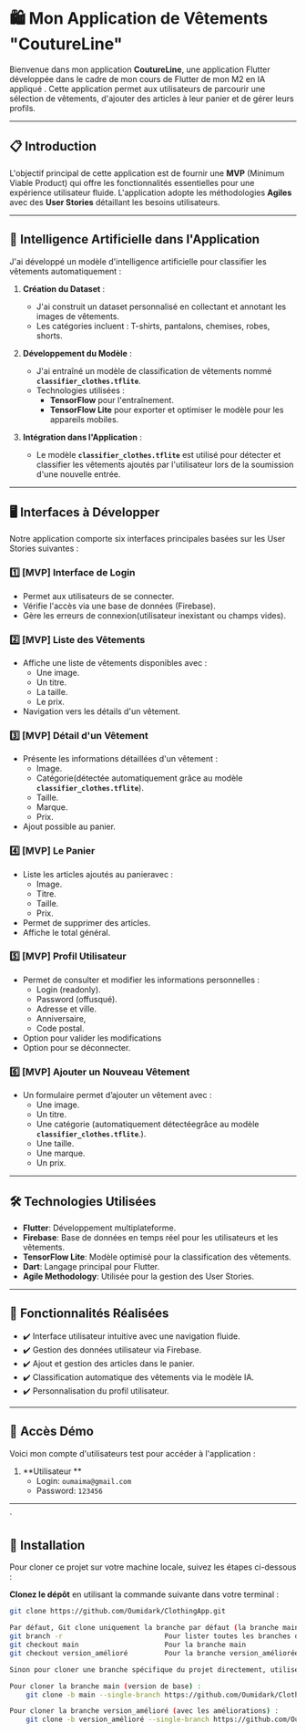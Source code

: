 # 🛍️ Mon Application de Vêtements "CoutureLine"

Bienvenue dans mon application **CoutureLine**, une application Flutter développée dans le cadre de mon cours de Flutter de mon M2 en IA appliqué . Cette application permet aux utilisateurs de parcourir une sélection de vêtements, d'ajouter des articles à leur panier et de gérer leurs profils.

---

## 📋 Introduction

L'objectif principal de cette application est de fournir une **MVP** (Minimum Viable Product) qui offre les fonctionnalités essentielles pour une expérience utilisateur fluide. L'application adopte les méthodologies **Agiles** avec des **User Stories** détaillant les besoins utilisateurs.

---
## 🧠 Intelligence Artificielle dans l'Application

J'ai développé un modèle d'intelligence artificielle pour classifier les vêtements automatiquement :

1. **Création du Dataset** :  
   - J'ai construit un dataset personnalisé en collectant et annotant les images de vêtements.
   - Les catégories incluent : T-shirts, pantalons, chemises, robes, shorts.

2. **Développement du Modèle** :  
   - J'ai entraîné un modèle de classification de vêtements nommé **`classifier_clothes.tflite`**.
   - Technologies utilisées :
     - **TensorFlow** pour l'entraînement.
     - **TensorFlow Lite** pour exporter et optimiser le modèle pour les appareils mobiles.

3. **Intégration dans l'Application** :  
   - Le modèle **`classifier_clothes.tflite`** est utilisé pour détecter et classifier les vêtements ajoutés par l'utilisateur lors de la soumission d'une nouvelle entrée.


---

## 🖥️ Interfaces à Développer

Notre application comporte six interfaces principales basées sur les User Stories suivantes :

### 1️⃣ [MVP] Interface de Login
- Permet aux utilisateurs de se connecter.
- Vérifie l'accès via une base de données (Firebase).
- Gère les erreurs de connexion(utilisateur inexistant ou champs vides).

### 2️⃣ [MVP] Liste des Vêtements
- Affiche une liste de vêtements disponibles avec :
  - Une image.
  - Un titre.
  - La taille.
  - Le prix.
- Navigation vers les détails d'un vêtement.

### 3️⃣ [MVP] Détail d'un Vêtement
- Présente les informations détaillées d'un vêtement :
  - Image.
  - Catégorie(détectée automatiquement grâce au modèle **`classifier_clothes.tflite`**).
  - Taille.
  - Marque.
  - Prix.
- Ajout possible au panier.

### 4️⃣ [MVP] Le Panier
- Liste les articles ajoutés au panieravec :
  - Image.
  - Titre.
  - Taille.
  - Prix.
- Permet de supprimer des articles.
- Affiche le total général.

### 5️⃣ [MVP] Profil Utilisateur
- Permet de consulter et modifier les informations personnelles :
  - Login (readonly).
  - Password (offusqué).
  - Adresse et ville.
  - Anniversaire,
  - Code postal.
- Option pour valider les modifications
- Option pour se déconnecter.


### 6️⃣ [MVP] Ajouter un Nouveau Vêtement
- Un formulaire permet d’ajouter un vêtement avec :
  - Une image.
  - Un titre.
  - Une catégorie (automatiquement détectéegrâce au modèle **`classifier_clothes.tflite`**.).
  - Une taille.
  - Une marque.
  - Un prix.

---

## 🛠️ Technologies Utilisées

- **Flutter**: Développement multiplateforme.
- **Firebase**: Base de données en temps réel pour les utilisateurs et les vêtements.
- **TensorFlow Lite**: Modèle optimisé pour la classification des vêtements.
- **Dart**: Langage principal pour Flutter.
- **Agile Methodology**: Utilisée pour la gestion des User Stories.

---

## 🌟 Fonctionnalités Réalisées

- ✔️ Interface utilisateur intuitive avec une navigation fluide.
- ✔️ Gestion des données utilisateur via Firebase.
- ✔️ Ajout et gestion des articles dans le panier.
- ✔️ Classification automatique des vêtements via le modèle IA.
- ✔️ Personnalisation du profil utilisateur.

---

## 👥 Accès Démo

Voici mon compte d'utilisateurs test pour accéder à l'application :

1. **Utilisateur **  
   - Login: `oumaima@gmail.com`  
   - Password: `123456`

---
`
## 🔧 Installation

Pour cloner ce projet sur votre machine locale, suivez les étapes ci-dessous :

 **Clonez le dépôt** en utilisant la commande suivante dans votre terminal :
   ```bash
   git clone https://github.com/Oumidark/ClothingApp.git

Par défaut, Git clone uniquement la branche par défaut (la branche main pour mon repos ). Pour accéder aux autres branches, vous devez les récupérer :
 git branch -r                         Pour lister toutes les branches disponibles (dans ce repos on a la branche main et la branche version-amélioré) Pour basculer a une branche spécifique faite soit :
 git checkout main                     Pour la branche main
 git checkout version_amélioré         Pour la branche version_améliorée

Sinon pour cloner une branche spécifique du projet directement, utilisez la commande suivante :

Pour cloner la branche main (version de base) :
       git clone -b main --single-branch https://github.com/Oumidark/ClothingApp.git

Pour cloner la branche version_amélioré (avec les améliorations) :
       git clone -b version_amélioré --single-branch https://github.com/Oumidark/ClothingApp.git






